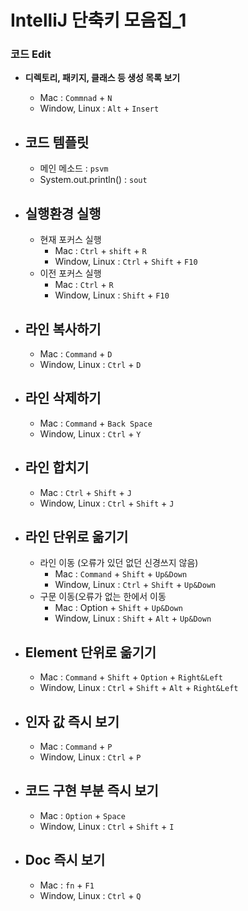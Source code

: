 # IntelliJ 단축키 모음집_1

### 코드 Edit

- **디렉토리, 패키지, 클래스 등 생성 목록 보기**
  - Mac : ```Commnad``` + ```N```
  - Window, Linux : ```Alt``` + ```Insert```


- ## **코드 템플릿**

  - 메인 메소드 : ```psvm```
  - System.out.println() : ```sout```


- ## **실행환경 실행**

  - 현재 포커스 실행
    - Mac : ```Ctrl``` + ```shift``` + ```R```
    - Window, Linux : ```Ctrl``` + ```Shift``` + ```F10```
  - 이전 포커스 실행
    - Mac : ```Ctrl``` + ```R```
    - Window, Linux : ```Shift``` + ```F10```


- ## **라인 복사하기**

  - Mac : ```Command``` + ```D```
  - Window, Linux : ```Ctrl``` + ```D```


- ## **라인 삭제하기**

  - Mac : ```Command``` + ```Back Space```
  - Window, Linux : ```Ctrl``` + ```Y```


- ## **라인 합치기**

  - Mac : ```Ctrl``` + ```Shift``` + ```J```
  - Window, Linux : ```Ctrl``` + ```Shift``` + ```J```


- ## **라인 단위로 옮기기**

  - 라인 이동 (오류가 있던 없던 신경쓰지 않음)
    - Mac : ```Command``` + ```Shift``` + ```Up&Down```
    - Window, Linux : ```Ctrl``` + ```Shift``` + ```Up&Down```
  - 구문 이동(오류가 없는 한에서 이동
    - Mac : Option + ```Shift``` + ```Up&Down```
    - Window, Linux : ```Shift``` + ```Alt``` + ```Up&Down```


- ## **Element 단위로 옮기기**

  - Mac : ```Command``` + ```Shift``` + ```Option``` + ```Right&Left```
  - Window, Linux : ```Ctrl``` + ```Shift``` + ```Alt``` + ```Right&Left```


- ## **인자 값 즉시 보기**

  - Mac : ```Command``` + ```P```
  - Window, Linux : ```Ctrl``` + ```P```


- ## **코드 구현 부분 즉시 보기**

  - Mac : ```Option``` + ```Space```
  - Window, Linux : ```Ctrl``` + ```Shift``` + ```I```


- ## **Doc 즉시 보기**

  - Mac : ```fn``` + ```F1```
  - Window, Linux : ```Ctrl``` + ```Q```
